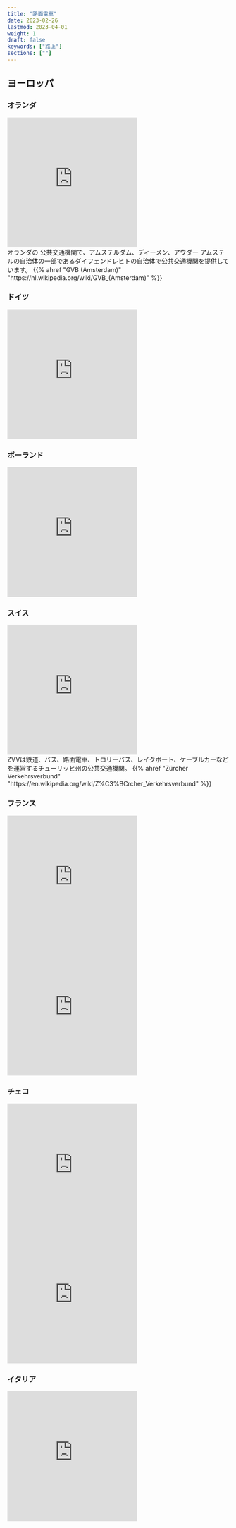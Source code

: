 ```yaml
---
title: "路面電車"
date: 2023-02-26
lastmod: 2023-04-01
weight: 1
draft: false
keywords: ["路上"]
sections: [""]
---
```


## ヨーロッパ
### オランダ
<div class="googlemap-if">
<iframe src="https://www.google.com/maps/embed?pb=!4v1677672229893!6m8!1m7!1sNjGSxNeHHYcjvNf7-JacsQ!2m2!1d52.36186500501579!2d4.939634789058652!3f65.94225289908815!4f-20.044811330215694!5f0.4000000000000002" width="295" height="295" style="border:0;" allowfullscreen="" loading="lazy" referrerpolicy="no-referrer-when-downgrade"></iframe>
<div class="description">
オランダの 公共交通機関で、アムステルダム、ディーメン、アウダー アムステルの自治体の一部であるダイフェンドレヒトの自治体で公共交通機関を提供しています。
{{% ahref "GVB (Amsterdam)" "https://nl.wikipedia.org/wiki/GVB_(Amsterdam)" %}}
</div>
</div>

### ドイツ

<div class="googlemap-if">
<iframe src="https://www.google.com/maps/embed?pb=!4v1677671346772!6m8!1m7!1sd6OETXC7WC2y4BTXaUEipg!2m2!1d48.77383084846816!2d9.186640328475793!3f270.5854988652801!4f-6.699098573626074!5f1.2964924354557958" width="295" height="295" style="border:0;" allowfullscreen="" loading="lazy" referrerpolicy="no-referrer-when-downgrade"></iframe>
</div>

### ポーランド

<div class="googlemap-if">
<iframe src="https://www.google.com/maps/embed?pb=!4v1677635470164!6m8!1m7!1ssJXnecF5hYPPzLtsiqsH0A!2m2!1d52.4071499224458!2d16.92074969438054!3f230.64545548608157!4f-5.15124202567128!5f1.536207576461131" width="295" height="295" style="border:0;" allowfullscreen="" loading="lazy" referrerpolicy="no-referrer-when-downgrade"></iframe>
</div>

### スイス
<div class="googlemap-if">
<iframe src="https://www.google.com/maps/embed?pb=!4v1677488621810!6m8!1m7!1sdi6bI7202EYoUP3mYucIEQ!2m2!1d47.36684042886989!2d8.542630968049645!3f128.04633746125944!4f-21.883766985500245!5f1.0889863562908408" width="295" height="295" style="border:0;" allowfullscreen="" loading="lazy" referrerpolicy="no-referrer-when-downgrade"></iframe>
<div class="description">
ZVVは鉄道、バス、路面電車、トロリーバス、レイクボート、ケーブルカーなどを運営するチューリッヒ州の公共交通機関。
{{% ahref "Zürcher Verkehrsverbund" "https://en.wikipedia.org/wiki/Z%C3%BCrcher_Verkehrsverbund" %}}
</div>
</div>

### フランス
<div class="googlemap-if">
<iframe src="https://www.google.com/maps/embed?pb=!4v1677407544944!6m8!1m7!1sLTJLrwa3Gju-wG7_X0ytEQ!2m2!1d43.29872659306265!2d5.376705641871977!3f208.56978626487347!4f-1.4770531485047655!5f1.2478055448822887" width="295" height="295" style="border:0;" allowfullscreen="" loading="lazy" referrerpolicy="no-referrer-when-downgrade"></iframe>

<iframe src="https://www.google.com/maps/embed?pb=!4v1677425850736!6m8!1m7!1s0D7ffLAam6CjIjbGa1SAAA!2m2!1d43.60621201427855!2d3.87725821215264!3f289.9245952245459!4f-1.3573241874797048!5f3.1324217183024974" width="295" height="295" style="border:0;" allowfullscreen="" loading="lazy" referrerpolicy="no-referrer-when-downgrade"></iframe>
</div>

### チェコ
<div class="googlemap-if">
<iframe src="https://www.google.com/maps/embed?pb=!4v1677458082575!6m8!1m7!1syYingQapk2CDC_pq0MVSkw!2m2!1d50.07272941405889!2d14.41053474543779!3f93.71355570173122!4f-2.8823557161345263!5f3.258764411479168" width="295" height="295" style="border:0;" allowfullscreen="" loading="lazy" referrerpolicy="no-referrer-when-downgrade"></iframe>

<iframe src="https://www.google.com/maps/embed?pb=!4v1677458127961!6m8!1m7!1sO-_s0Xygx_2KoxyIMfg9sA!2m2!1d50.07253670840898!2d14.40900331196714!3f305.85786271168956!4f-17.983921464169754!5f0.7820865974627469" width="295" height="295" style="border:0;" allowfullscreen="" loading="lazy" referrerpolicy="no-referrer-when-downgrade"></iframe>
</div>

### イタリア

<div class="googlemap-if">
<iframe src="https://www.google.com/maps/embed?pb=!4v1677673957371!6m8!1m7!1sDdPRtErCdSWSMrRHr2KHAg!2m2!1d45.46029528784953!2d9.181334261011648!3f227.20587910827803!4f-2.989348713574998!5f2.384248969230368" width="295" height="295" style="border:0;" allowfullscreen="" loading="lazy" referrerpolicy="no-referrer-when-downgrade"></iframe>
</div>